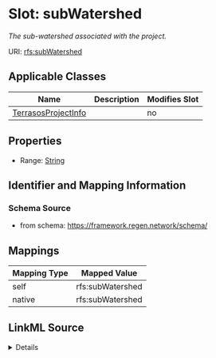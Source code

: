 

# Slot: subWatershed


_The sub-watershed associated with the project._





URI: [rfs:subWatershed](https://framework.regen.network/schema/subWatershed)



<!-- no inheritance hierarchy -->





## Applicable Classes

| Name | Description | Modifies Slot |
| --- | --- | --- |
| [TerrasosProjectInfo](TerrasosProjectInfo.md) |  |  no  |







## Properties

* Range: [String](String.md)





## Identifier and Mapping Information







### Schema Source


* from schema: https://framework.regen.network/schema/




## Mappings

| Mapping Type | Mapped Value |
| ---  | ---  |
| self | rfs:subWatershed |
| native | rfs:subWatershed |




## LinkML Source

<details>
```yaml
name: subWatershed
description: The sub-watershed associated with the project.
from_schema: https://framework.regen.network/schema/
rank: 1000
slot_uri: rfs:subWatershed
alias: subWatershed
domain_of:
- TerrasosProjectInfo
range: string

```
</details>